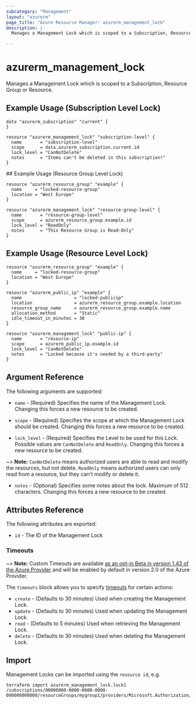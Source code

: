 ```yaml
---
subcategory: "Management"
layout: "azurerm"
page_title: "Azure Resource Manager: azurerm_management_lock"
description: |-
  Manages a Management Lock which is scoped to a Subscription, Resource Group or Resource.

---
```


# azurerm_management_lock

Manages a Management Lock which is scoped to a Subscription, Resource Group or Resource.

## Example Usage (Subscription Level Lock)

```hcl
data "azurerm_subscription" "current" {
}

resource "azurerm_management_lock" "subscription-level" {
  name       = "subscription-level"
  scope      = data.azurerm_subscription.current.id
  lock_level = "CanNotDelete"
  notes      = "Items can't be deleted in this subscription!"
}
```

## Example Usage (Resource Group Level Lock)

```hcl
resource "azurerm_resource_group" "example" {
  name     = "locked-resource-group"
  location = "West Europe"
}

resource "azurerm_management_lock" "resource-group-level" {
  name       = "resource-group-level"
  scope      = azurerm_resource_group.example.id
  lock_level = "ReadOnly"
  notes      = "This Resource Group is Read-Only"
}
```

## Example Usage (Resource Level Lock)

```hcl
resource "azurerm_resource_group" "example" {
  name     = "locked-resource-group"
  location = "West Europe"
}

resource "azurerm_public_ip" "example" {
  name                    = "locked-publicip"
  location                = azurerm_resource_group.example.location
  resource_group_name     = azurerm_resource_group.example.name
  allocation_method       = "Static"
  idle_timeout_in_minutes = 30
}

resource "azurerm_management_lock" "public-ip" {
  name       = "resource-ip"
  scope      = azurerm_public_ip.example.id
  lock_level = "CanNotDelete"
  notes      = "Locked because it's needed by a third-party"
}
```

## Argument Reference

The following arguments are supported:

* `name` - (Required) Specifies the name of the Management Lock. Changing this forces a new resource to be created.

* `scope` - (Required) Specifies the scope at which the Management Lock should be created. Changing this forces a new resource to be created.

* `lock_level` - (Required) Specifies the Level to be used for this Lock. Possible values are `CanNotDelete` and `ReadOnly`. Changing this forces a new resource to be created.

~> **Note:** `CanNotDelete` means authorized users are able to read and modify the resources, but not delete. `ReadOnly` means authorized users can only read from a resource, but they can't modify or delete it.

* `notes` - (Optional) Specifies some notes about the lock. Maximum of 512 characters. Changing this forces a new resource to be created.

## Attributes Reference

The following attributes are exported:

* `id` - The ID of the Management Lock

### Timeouts

~> **Note:** Custom Timeouts are available [as an opt-in Beta in version 1.43 of the Azure Provider](/docs/providers/azurerm/guides/2.0-beta.html) and will be enabled by default in version 2.0 of the Azure Provider.

The `timeouts` block allows you to specify [timeouts](https://www.terraform.io/docs/configuration/resources.html#timeouts) for certain actions:

* `create` - (Defaults to 30 minutes) Used when creating the Management Lock.
* `update` - (Defaults to 30 minutes) Used when updating the Management Lock.
* `read` - (Defaults to 5 minutes) Used when retrieving the Management Lock.
* `delete` - (Defaults to 30 minutes) Used when deleting the Management Lock.

## Import

Management Locks can be imported using the `resource id`, e.g.

```shell
terraform import azurerm_management_lock.lock1 /subscriptions/00000000-0000-0000-0000-000000000000/resourceGroups/mygroup1/providers/Microsoft.Authorization/locks/lock1
```
